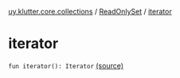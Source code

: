 [uy.klutter.core.collections](../index.md) / [ReadOnlySet](index.md) / [iterator](.)


# iterator
<code>fun iterator(): Iterator<T></code> [(source)](https://github.com/kohesive/klutter/blob/master/core-jdk6/src/main/kotlin/uy/klutter/core/common/Immutable.kt#L143)<br/>

